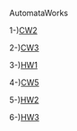 AutomataWorks

1-)[CW2](https://sfrcnayds.github.io/AutomataWorks/DFANFA.html)

2-)[CW3](https://sfrcnayds.github.io/AutomataWorks/RegExp.html)

3-)[HW1](https://sfrcnayds.github.io/AutomataWorks/RegExpHW.html)

4-)[CW5](https://sfrcnayds.github.io/AutomataWorks/CW5/Expression.html)

5-)[HW2](https://sfrcnayds.github.io/AutomataWorks/HW2/Expression.html)

6-)[HW3](https://sfrcnayds.github.io/AutomataWorks/HW3/microJ1.html)
